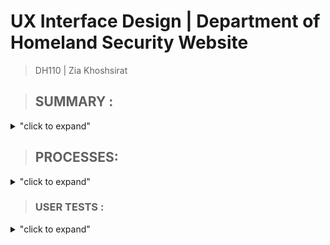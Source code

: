 # UX Interface Design | Department of Homeland Security Website
> DH110 | Zia Khoshsirat


> ## **SUMMARY** : 

<details>
<summary>"click to expand"</summary>

After accomplishing the low-fidelity or prototype version of the website, in this project, we test certain functions/tasks in an interface that represents the actual website. 
> ## **The first interface**: [LIGHT MODE](https://www.figma.com/file/EJZ52gsjHjgZnSMh4kaA5j/DH110-Interface-Design-Copy)
> 
> ![light mode 2](https://user-images.githubusercontent.com/46515738/140886789-55178b31-eeb7-4003-89dd-58c2629d2a77.jpg)
![light mode 1](https://user-images.githubusercontent.com/46515738/140886797-092cef67-d168-40db-a522-c7c9751c515a.jpg)

> ## **The revision interface**: [LIGHT MODE REVISED](https://www.figma.com/file/BaGSJtI1LbQYoupUVoPjyp/DH110-Interface-Design-REVISED)
>
>![light mode 3 flow](https://user-images.githubusercontent.com/46515738/140887004-a190b669-1e2d-4790-bf35-d54ad604f2cc.jpg)

>
> ## **Dark mode interace**: [HERE](https://www.figma.com/file/otyK8NtFasqYfVkl6cX63P/DH110-Interface-Design-DARK)

>![dark mode 6](https://user-images.githubusercontent.com/46515738/140887844-1f12f248-d393-4a79-9e31-40bbdb1016a5.jpg)
>![dark mode 5](https://user-images.githubusercontent.com/46515738/140887845-85619c1a-e7ac-4dd1-916a-7fc3fb2a0bcd.jpg)
>![dark mode 4](https://user-images.githubusercontent.com/46515738/140887849-54ee4f5d-6b2f-4e30-95f6-f9ae61bfb209.jpg)
>![dark mode 3](https://user-images.githubusercontent.com/46515738/140887855-74c0b6d5-c31b-47e5-a28a-0947ed71eca2.jpg)


> ## **Dark mode interface**: [REVISED](https://www.figma.com/file/jcqGTyY0NyV2aat82ItyAK/DH110-Interface-Design-DARK-REVISED)

>![dark mode 2](https://user-images.githubusercontent.com/46515738/140887277-1c32d938-353d-4fb3-82c1-79ec63a10e34.jpg)
>![dark mode](https://user-images.githubusercontent.com/46515738/140887284-28937ce5-c95c-4d2c-95d5-7694dd886819.jpg)

>
>## **light mode interface flow**: [HERE](https://www.figma.com/proto/BaGSJtI1LbQYoupUVoPjyp/DH110---Interface-Design-(REVISED)?node-id=2%3A2&scaling=scale-down&page-id=0%3A1&starting-point-node-id=2%3A2)

</details>

> ## **PROCESSES**:

<details>
<summary>"click to expand"</summary> 

> ### **Grid Layout** : 
> The first step was to understand the size of the screen and accordingly divide it between the elements we wanted to use on each page. Based on the wireframe, We used three different layers of the grid to distribute elements evenly horizontally and vertically. 
 
>![wireframe](https://user-images.githubusercontent.com/46515738/141934320-68e6ea83-4481-4f39-8d75-ae64e3d62531.jpg)
>
>![grid 2](https://user-images.githubusercontent.com/46515738/140888474-5d34491e-9dee-4f69-ae5a-323866f7db7c.jpg)
>
>![grid 1](https://user-images.githubusercontent.com/46515738/140888479-f81e350b-4da7-44f2-8c05-c09649dd6f60.jpg)
>


>The alignment of elements was based on the Gestalt principles: similarity, continuation, and proximity. 

> ![Gstalt 2](https://user-images.githubusercontent.com/46515738/140888759-bf57fe00-06f6-4a8b-b13b-c9aa1c2f5c0c.jpg)
> ![Gstalt 1](https://user-images.githubusercontent.com/46515738/140888750-db5caf13-3ebf-4b34-a5ce-b232f9f75c4c.jpg)
> ![Gstalt 5 compare](https://user-images.githubusercontent.com/46515738/140888753-8f7a4e08-57cf-41e1-a045-7b5a3fb985e5.jpg)
> ![Gstalt 4](https://user-images.githubusercontent.com/46515738/140888755-f42e47c6-1c17-4673-8467-689f9b7c0faa.jpg)
> ![Gstalt 3](https://user-images.githubusercontent.com/46515738/140888756-41860c2e-16a0-40bc-935f-34c645a0088c.jpg)


> ### **Typography**: 
> The primary font is ‘Yrsa’ to assure the readability and legibility of contents. Due to its clean and crispy edges, it is easier for the eyes to follow the words on small screens like cell phones. However, as the user mentioned, when the font size goes under 8 pt, then it is not easy to read the text without scaling the screen up. 

![FONT 4](https://user-images.githubusercontent.com/46515738/140889512-d1b67a9b-6426-4e5f-b2f2-5bf05c156484.jpg)
![FONT 3](https://user-images.githubusercontent.com/46515738/140889516-7da4ece4-d10b-4468-a319-df0d4907457a.jpg)
![FONT 2](https://user-images.githubusercontent.com/46515738/140889518-d4665aed-5323-4a90-a5a0-b3fe32bea9be.jpg)
![FONT HEADING](https://user-images.githubusercontent.com/46515738/140889521-75a73af2-ee8e-496a-9cb6-d3c534abb45b.jpg)


>In order to comply with the proper usage of the Gestalt principle, the space between the lines is modified to 18 versus the default 22 pt space. 

![FONT 5](https://user-images.githubusercontent.com/46515738/140889544-69781466-d75c-44bf-905a-c4682e282ea7.jpg)


> ### **Shapes** : 
> Three social media logos, Facebook, Twitter, and also email logos, are changed to sharper, brighter ones with added shades. In the previous version, these logos were blurred.


![logo shape original ](https://user-images.githubusercontent.com/46515738/140889789-ba4b2523-5029-4ed1-922c-28073ff717a7.jpg)
![logo shape 1](https://user-images.githubusercontent.com/46515738/140889791-5a493ca2-b739-45da-ac95-13bcb3857bd2.jpg)
![logo shape](https://user-images.githubusercontent.com/46515738/140889794-d33e615d-9e30-4f44-96ff-03948a21e618.jpg)

> The search icon with the letter ‘search’ is replaced with a search button on the top right corner of the screen. 

![search 2](https://user-images.githubusercontent.com/46515738/140889918-0cf84a99-7a7a-44be-8b15-5f92ea2de911.jpg)
![search 1](https://user-images.githubusercontent.com/46515738/140889921-a28da71a-94ff-4b62-8a26-247e3374b2f2.jpg)


>The previous design did not consider a way to separate the last revision of the website, the main contents, and the bottom of the page. To avoid confusion, we followed the Gestalt’s proximity principle, in this design, two lines are added to separate the latest revision of the webpage and the other contents. 

![Gstalt 5 compare](https://user-images.githubusercontent.com/46515738/140890127-e275aecb-3d40-4724-8bed-2bdf911fc05c.jpg)
![Gstalt 4](https://user-images.githubusercontent.com/46515738/140890131-2f98653f-5bf3-42de-98ca-f7c93b48423d.jpg)


We tried to keep the flow of the elements smooth by decreasing the pictures’ corners less sharp. 

![smoorh corner](https://user-images.githubusercontent.com/46515738/140890383-4ae05026-c863-404a-be65-2bdbac01d4f0.jpg)

>**VERSUS**
>
![shapr corner 1](https://user-images.githubusercontent.com/46515738/140890388-a0e0b0f3-3fd5-49f3-95fa-035efece57c5.jpg)


> ### **color**: 
> After analyzing the primary logo’s colors, we tried to apply them to all the pages. We changed the background color FFFF in the light mode to FCFCFC. We also modified text colors other than 0000 to ones with a higher rate of contrast. 
> 
![menu button should be darker as the picture says](https://user-images.githubusercontent.com/46515738/140890685-d6bed101-62f3-4502-b2b9-ca65a5713139.jpg)
![color wheel](https://user-images.githubusercontent.com/46515738/140890686-f429d4b9-073b-4b91-a4bc-abba32545e7b.jpg)
![color scheme adobe](https://user-images.githubusercontent.com/46515738/140890691-8ef7c43a-6932-40c3-af9b-7de38a8bfcd1.jpg)

> The revised background color V.S the original background color
> 
![font - News and Updates - the design vs original ](https://user-images.githubusercontent.com/46515738/140891084-9a31f451-a086-4271-a807-cac11767509a.jpg)
![the original website](https://user-images.githubusercontent.com/46515738/140891086-8564e4ef-d936-4616-b8bb-e31237f6f4f8.jpg)

> ### We Changed the color of the previous dropdown menu in How Do I? page to achieve a higher contrast ration:
> 
> ![the how Do I menu button not good contrast](https://user-images.githubusercontent.com/46515738/140891437-b8afd74d-b051-4366-b72d-564395c00d1c.jpg)

> VS
> 
> ![how do I MENU CONTRAST](https://user-images.githubusercontent.com/46515738/140891614-0da76bd4-c6d3-44f0-bc20-3bc1b582a049.jpg)



> We tried to keep the screen’s brightness low as we did not sacrifice the contrast in the dark mode. One of the issues we encountered was non-textual elements which are almost impossible to modify their color. Although we could change the contents’ color to darker ones, the elements like logos and buttons are left intact. For example, the + and  – signs, as well as menu buttons, are hardly visible. 

>All the contrast ratios were passed for AA and almost all them passed for AAA:
>
>![contrast ration  - passed all tests 3](https://user-images.githubusercontent.com/46515738/140892386-59e73674-cc1e-432c-81be-080088fe1070.jpg)
>![contrast ration  - passed all tests 2](https://user-images.githubusercontent.com/46515738/140892394-bdb700ec-6f51-4a1c-869a-b75b77eb3ce4.jpg)
>![contrast ration  - passed all tests](https://user-images.githubusercontent.com/46515738/140892396-70c6e991-23c0-44e0-9e1b-c738f153a631.jpg)
>![contrast ration  - passed all tests 7](https://user-images.githubusercontent.com/46515738/140892399-caed1f7b-9e63-4845-b0d4-6f02b8065229.jpg)
> ![contrast ration  - passed all tests 6](https://user-images.githubusercontent.com/46515738/140892372-c606667f-5b7d-4f57-9855-f174d28451ff.jpg)
> ![contrast ration  - passed all tests 5](https://user-images.githubusercontent.com/46515738/140892379-9e2e72cb-33e2-4671-a2be-938d7c0c6a6a.jpg)
>![contrast ration  - passed all tests 4](https://user-images.githubusercontent.com/46515738/140892382-1bad0fbd-1a44-4b19-8cbb-d0c84d2ef10d.jpg)

</details>

> ### **USER TESTS** :

<details>
<summary>"click to expand"</summary>

 [HERE](https://drive.google.com/file/d/1FzC5v0Qyz8Icq2WZZLxhvIyKGczwyqzu/view?usp=sharing)
> The test was performed on Figma’s flow present. There was a set of impression questions that we asked the user about the first page without working with the design or scrolling down. The content gave her a general impression about the page's purpose that this website is for security. She liked the color combination and contrast. However, she repeatedly mentioned the unproportionate distribution of elements in the middle of the page; the blank space on the right side of the page was unpleasant for her. 
 
 >
>![wempty](https://user-images.githubusercontent.com/46515738/141939503-fd0e0b37-137a-436f-93c6-ceada12a27bb.jpg)

>

> ## VARIATIONS (Compared):

<details>
<summary>"click to expand"</summary>

> **Shape vairation**
>![Three variations](https://user-images.githubusercontent.com/46515738/141888652-64d25940-cdaf-4a3f-8e39-8f083ef2a93f.jpg): 
>
>
>**Typeface varitaiton **
>![tHREE SHAPE VARIATION](https://user-images.githubusercontent.com/46515738/141888644-20fd0a8c-2651-4ed4-82a7-7f2df1eb53ee.jpg)



> After finishing the light mode, we asked the user to test the color and contrast of the dark mode. She did not prefer colors like green and purple . We later tested the 
contrast ratio—which they failed in the test—and changed them to AA-passed colors. Since the text in the box does not contain important information we did not change the contrast of the text in the box to pass the contrast ratio test. 

![dark contrast 3](https://user-images.githubusercontent.com/46515738/140896436-4d0678c6-d0db-4144-b5ab-780536b5d13b.jpg)
![dark contrast 2](https://user-images.githubusercontent.com/46515738/140896443-2341721e-fc26-49dd-bfc9-301705e5617d.jpg)
![dark contrast](https://user-images.githubusercontent.com/46515738/140896446-3c3d188b-38f6-4cd0-9438-8632fbf4433e.jpg)
![dark contrast 4](https://user-images.githubusercontent.com/46515738/140896427-79e43614-4ef3-48f4-9ca0-116be32d3f83.jpg)

</details>

> ## SUMMARY OF THE GRAPHIC DESIGN:

<details>
<summary>"click to expand"</summary>

The summary of graphic design for this project is as follows: 

> ### TYPEFACE FAMILY, COLORS, SIZE, SPACE, AND HEIGHT
>
> 1. First headings: Yrsa | Boldness: regular | Letter space: -2%  |size: 36 pixel
> 
> ![head ONE](https://user-images.githubusercontent.com/46515738/141880083-a7f47ccc-906d-4dfc-a6d7-0748b94bcd64.jpg)
> 

> 2. Second headings: Yrsa  | Boldness: regular | Letter space: -2% | size: 18 pixel
> 
> ![head two ](https://user-images.githubusercontent.com/46515738/141880392-0dfe17d3-cfca-47d7-8643-1661f5f8ac72.jpg)
> 

> 3. Third headings: Yrsda  | Boldness: regular | Letter space: -2% | size: 15 pixel
> 
> ![how three](https://user-images.githubusercontent.com/46515738/141880553-bac759e5-6b08-449f-ba92-b476dcd3930b.jpg)
> 

> 4. The menu button: Work Sans  | Boldness: Semibold  | Letter space: -2% | size: 10 pixel
> 
> ![menu text](https://user-images.githubusercontent.com/46515738/141880299-a8f36cb1-c20f-4244-bbbc-779d335162e0.jpg)
> 

> 5. Dates (first page): Yrsa | Boldness: regular | Letter space: -2% | size: 14
> 
> ![date text ](https://user-images.githubusercontent.com/46515738/141880662-af8a2d0a-a759-4662-9a34-394520c510d0.jpg)
> 

> 6. Press release (first page): Yrsa | Boldness: regular | Letter space: -2% | size: 5
> 
> ![press release ](https://user-images.githubusercontent.com/46515738/141880785-6b9f1c04-816f-420c-8f29-8bb67b06ef05.jpg)
> 

> 7. How Do I most frequent pages (first page): Yrsa  | Boldness: regular | Letter space: -2% | size: 10 
> 
> ![how most freq](https://user-images.githubusercontent.com/46515738/141880906-62212931-454d-4d98-8f9c-b184eb6bc1b5.jpg)
> 

> 8. Footbar text: Yrsa | Boldness: light | Letter space: -2%  | size: 8
> 
> ![footbar text](https://user-images.githubusercontent.com/46515738/141881059-fbc78239-2650-412f-8a1c-8b7e3f252522.jpg)
> 

> 9. Footbar links: Yrsa | Boldness: light | Letter space: -2% | size: 10
> 
> ![footbar link](https://user-images.githubusercontent.com/46515738/141881167-c760261f-6b15-41ff-8319-071ea516851f.jpg)
> 

> 10. Last published: Yrsa | Boldness: light | Letter space: -2%  | size: 8
> 
> ![last published ](https://user-images.githubusercontent.com/46515738/141881509-e1764ba7-1570-47d1-a5cc-633e3ad4633e.jpg)
>

> 11. Helpful: Yrsa | Boldness: regular | Letter space: -2% | size: 22
>  
>![was this help](https://user-images.githubusercontent.com/46515738/141881720-2c453bbe-884d-4812-9568-a4270de2e63e.jpg)
>

> 12. Yes/No: Yrsa | Boldness: light | Letter space: -2% | size: 15
> 
>![Yes-No](https://user-images.githubusercontent.com/46515738/141881928-b9d9de0f-315e-4834-a730-f48eaea29616.jpg)
>

> 13. Submit: Yrsa | Boldness: light | Letter space: -2% | size: 15
> 
>![submit button ](https://user-images.githubusercontent.com/46515738/141882324-5e00ef98-e329-4072-a46a-48117aca0f5a.jpg)
>

> 14. Shortcut: Yrsa | Boldness: light | Letter space: -2% | size: 8
>
>![tabs](https://user-images.githubusercontent.com/46515738/141886086-0607e323-2a18-4c58-9e82-b993f58dc06d.jpg)
>

> 15. Dropdown tabs: Yrsa | Boldness: light | Letter space: -2% | size: 29
>
>![dropdown tab](https://user-images.githubusercontent.com/46515738/141886254-daccfa27-0826-4787-bad4-15005950b365.jpg)
>

> 16. Secondary text: Yrsa | Boldness: light | Letter space: -2%  | Height: 18 | size: 18
> 
>![context 2](https://user-images.githubusercontent.com/46515738/141887200-3f223744-6836-4d8f-9320-5a60aed339bc.jpg)
>

> 17. Context: Yrsa | Boldness: light | Letter space: -2% | size: 18
>
>![secondary text  and tabs](https://user-images.githubusercontent.com/46515738/141887416-0f71054a-4c03-4160-9a78-3e99dc8fcd51.jpg)
>

> 18. Case status: Yrsa | Boldness: light | Letter space: -2% | size: 29
> 
> ![Case Status](https://user-images.githubusercontent.com/46515738/141887943-eba85e8d-94d1-412d-bc7c-401380602835.jpg)
>

> 19. Redress number: Yrsa | Boldness: ligh | Letter space: -2%  | size: 21
> 
>![enter your number](https://user-images.githubusercontent.com/46515738/141888065-57159ae0-1d4e-4edd-86e3-2d561be77b5d.jpg)
>

> 19. Text box: Yrsa | Boldness: regular | Letter space: -2% | size: 21
> 
>![16 digits](https://user-images.githubusercontent.com/46515738/141888219-d480c650-b2e5-476c-b3c3-674b7264ac84.jpg)
>

> 20. Status result: Yrsa | Boldness: Semibold | Letter space: -2% | size: 21
> 
> ![status note](https://user-images.githubusercontent.com/46515738/141888379-8b8c88aa-8971-4d9c-b7bb-41c2d5ae9c0a.jpg)
> 

> 21. Back button: Yrsa | Boldness: Medium | Letter space: -2% | size: 15
>
>![back button ](https://user-images.githubusercontent.com/46515738/141888482-b74c2fdd-fc1e-4cc4-9575-62da2acec312.jpg)
>


> ### COLORS: BACKGROUND, TEXTS (mentioned above), COLOR COMBINATIONS

> 1. Background color
>
>![background colors ](https://user-images.githubusercontent.com/46515738/141889733-6e7da736-3996-4d4c-9953-74c80b73fcd4.jpg)
>

> 2. Ribbon
>
>![ribbon ](https://user-images.githubusercontent.com/46515738/141889739-1ffabb32-ae40-45f5-a6a8-76ab8449fffc.jpg)![menu button color](https://user-images.githubusercontent.com/46515738/141889741-cad339a9-717d-4518-af2d-655d99138c92.jpg)
>

> 3. Collor Selection
>
>![collor pallat 2](https://user-images.githubusercontent.com/46515738/141889736-968bb551-ba91-4e7c-a336-e7af788eeec6.jpg)
>
>![collor pallat 1](https://user-images.githubusercontent.com/46515738/141889738-24179a80-f3fb-41e3-bb24-d2ca77c6e619.jpg)
>

> ### GRIDS AND MARGIN: 
> 
>![grid ](https://user-images.githubusercontent.com/46515738/141890646-f66d2455-b0fb-433d-a957-97d5252d81d8.jpg)

</details>

## REFLECTION: 
> This project aimed to enhance the interface design with a focus on accessibility/contrast, smoother design, and affordance of elements in the design. Based on the scenario that we followed during the past two phases, we re-designed the tracking page so that a possible user spends less time to accomplish the task. As all parts of a design leave their trace and effect on the entirety of the system, we believe that the offered changes result in the user’s interaction with the system. Unlike the light mode, which apparently passed most tests, the dark mode has a long way to be completed. 


